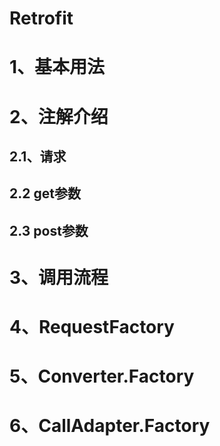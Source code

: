 # Retrofit

# 1、基本用法

  

# 2、注解介绍

## 2.1、请求



## 2.2 get参数



## 2.3 post参数



# 3、调用流程



# 4、RequestFactory



# 5、Converter.Factory



# 6、CallAdapter.Factory